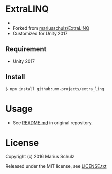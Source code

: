 # ExtraLINQ

* 
* Forked from [mariusschulz/ExtraLINQ](https://github.com/mariusschulz/ExtraLINQ)
* Customized for Unity 2017

## Requirement

* Unity 2017

## Install

```shell
$ npm install github:umm-projects/extra_linq
```

# Usage

* See [README.md](https://github.com/mariusschulz/ExtraLINQ/blob/master/README.md) in original repository.

# License

Copyright (c) 2016 Marius Schulz

Released under the MIT license, see [LICENSE.txt](LICENSE.txt)

